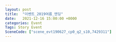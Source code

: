 ```yaml
---
layout: post
title:  "이벤트_2019여름_엔딩"
date:   2021-12-16 15:00:00 +0000
categories: Event
Tags: Story Event
SceneCode: ["scene_evt190627_cp0_q2_s10,7429311"]
---
```

